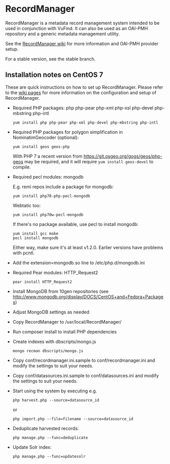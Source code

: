 # RecordManager

RecordManager is a metadata record management system intended to be used in conjunction with VuFind. It can also be used as an OAI-PMH repository and a generic metadata management utility.

See the [RecordManager wiki](https://github.com/NatLibFi/RecordManager/wiki) for more information and OAI-PMH provider setup.

For a stable version, see the stable branch.

## Installation notes on CentOS 7

These are quick instructions on how to set up RecordManager. Please refer to the [wiki pages](https://github.com/NatLibFi/RecordManager/wiki) for more information on the configuration and setup of RecordManager.

- Required PHP packages: php php-pear php-xml php-xsl php-devel php-mbstring php-intl

      yum install php php-pear php-xml php-devel php-mbstring php-intl

- Required PHP packages for polygon simplification in NominatimGeocoder (optional):

      yum install geos geos-php

  With PHP 7 a recent version from https://git.osgeo.org/gogs/geos/php-geos may be
  required, and it will require `yum install geos-devel` to compile.

- Required pecl modules: mongodb

    E.g. remi repos include a package for mongodb:

      yum install php70-php-pecl-mongodb

    Webtatic too:

      yum install php70w-pecl-mongodb

    If there's no package available, use pecl to install mongodb:

      yum install gcc make
      pecl install mongodb

    Either way, make sure it's at least v1.2.0. Earlier versions have problems with
    pcntl.

- Add the extension=mongodb.so line to /etc/php.d/mongodb.ini

- Required Pear modules: HTTP_Request2

      pear install HTTP_Request2

- Install MongoDB from 10gen repositories (see http://www.mongodb.org/display/DOCS/CentOS+and+Fedora+Packages)

- Adjust MongoDB settings as needed

- Copy RecordManager to /usr/local/RecordManager/

- Run composer install to install PHP dependencies

- Create indexes with dbscripts/mongo.js

      mongo recman dbscripts/mongo.js

- Copy conf/recordmanager.ini.sample to conf/recordmanager.ini and modify the settings to suit your needs.

- Copy conf/datasources.ini.sample to conf/datasources.ini and modify the settings to suit your needs.

- Start using the system by executing e.g.

      php harvest.php --source=datasource_id

  or

      php import.php --file=filename --source=datasource_id

- Deduplicate harvested records:

      php manage.php --func=deduplicate

- Update Solr index:

      php manage.php --func=updatesolr
